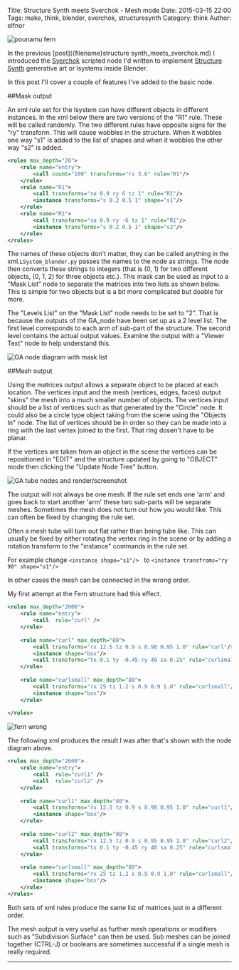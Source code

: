Title: Structure Synth meets Sverchok - Mesh mode
Date: 2015-03-15 22:00
Tags: make, think, blender, sverchok, structuresynth
Category: think
Author: elfnor

![pounamu fern](/images/fern_30.png)

In the previous [post]({filename}structure synth_meets_sverchok.md) I introduced the [Sverchok](http://nikitron.cc.ua/sverchok_en.html) scripted node I'd written to implement [Structure Synth](http://structuresynth.sourceforge.net/) generative art or lsystems inside Blender.

In this post I'll cover a couple of features I've added to the basic node.

##Mask output

An xml rule set for the lsystem can have different objects in different instances. In the xml below there are two versions of the "R1" rule. These will be called randomly. The two different rules have opposite signs for the "ry" transform. This will cause wobbles in the structure. When it wobbles one way "s1" is added to the list of shapes and when it wobbles the other way "s2" is added.

```xml
<rules max_depth="20">
    <rule name="entry">
        <call count="100" transforms="rx 3.6" rule="R1"/>
    </rule>
    <rule name="R1">
        <call transforms="sa 0.9 ry 6 tz 1" rule="R1"/>
        <instance transforms="s 0.2 0.5 1" shape="s1"/>
    </rule>
    <rule name="R1">
        <call transforms="sa 0.9 ry -6 tz 1" rule="R1"/>
        <instance transforms="s 0.2 0.5 1" shape="s2"/>
    </rule>
</rules>
```

The names of these objects don't matter, they can be called anything in the xml.```LSystem_blender.py``` passes the names to the node as strings. The node then converts these strings to integers (that is (0, 1) for two different objects, (0, 1, 2) for three objects etc.). This mask can be used as input to a "Mask List" node to separate the matrices into two lists as shown below. This is simple for two objects but is a bit more complicated but doable for more.

The "Levels List" on the "Mask List" node needs to be set to "2". That is because the outputs of the GA_node have been set up as a 2 level list. The first level corresponds to each arm of sub-part of the structure. The second level contains the actual output values. Examine the output with a "Viewer Text" node to help understand this.

![GA node diagram with mask list](/images/mask_demo_01.blend.png)

##Mesh output

Using the matrices output allows a separate object to be placed at each location. The vertices input and the mesh (vertices, edges, faces) output "skins" the mesh into a much smaller number of objects. The vertices input should be a list of vertices such as that generated by the "Circle" node. It could also be a circle type object taking from the scene using the "Objects In" node. The list of vertices should be in order so they can be made into a ring with the last vertex joined to the first. That ring dosen't have to be planar.

If the vertices are taken from an object in the scene the vertices can be repositioned in "EDIT" and the structure updated by going to "OBJECT" mode then clicking the "Update Node Tree" button.

![GA tube nodes and render/screenshot](/images/Fern.blend.png)

The output will not always be one mesh. If the rule set ends one 'arm' and goes back to start another 'arm' these two sub-parts will be separate meshes. Sometimes the mesh does not turn out how you would like. This can often be fixed by changing the rule set. 

Often a mesh tube will turn out flat rather than being tube like. This can usually be fixed by either rotating the vertex ring in the scene or by adding a rotation transform to the "instance" commands in the rule set. 

For example change ```<instance shape="s1"/> ``` to ```<instance transfroms="ry 90" shape="s1"/>```

In other cases the mesh can be connected in the wrong order.

My first attempt at the Fern structure had this effect.

```xml
<rules max_depth="2000">
    <rule name="entry">
        <call  rule="curl" />      
    </rule>
    
    <rule name="curl" max_depth="80">
        <call transforms="rx 12.5 tz 0.9 s 0.98 0.95 1.0" rule="curl"/>
        <instance shape="box"/>       
        <call transforms="tx 0.1 ty -0.45 ry 40 sa 0.25" rule="curlsmall" />  
    </rule>
        
    <rule name="curlsmall" max_depth="80">
        <call transforms="rx 25 tz 1.2 s 0.9 0.9 1.0" rule="curlsmall"/>
        <instance shape="box"/>     
    </rule>
    
</rules>
```

![fern wrong](/images/fern_wrong.blend.png)

The following xml produces the result I was after that's shown with the node diagram above.

```xml
<rules max_depth="2000">
    <rule name="entry">
        <call  rule="curl1" />  
        <call  rule="curl2" />      
    </rule>
    
    <rule name="curl1" max_depth="80">
        <call transforms="rx 12.5 tz 0.9 s 0.98 0.95 1.0" rule="curl1"/>
        <instance shape="box"/>        
    </rule>
    
    <rule name="curl2" max_depth="80">
        <call transforms="rx 12.5 tz 0.9 s 0.95 0.95 1.0" rule="curl2"/>
        <call transforms="tx 0.1 ty -0.45 ry 40 sa 0.25" rule="curlsmall" />     
    </rule>    
    
    <rule name="curlsmall" max_depth="80">
        <call transforms="rx 25 tz 1.2 s 0.9 0.9 1.0" rule="curlsmall"/>
        <instance shape="box"/>     
    </rule>    
</rules>
```

Both sets of xml rules produce the same list of matrices just in a different order.

The mesh output is very useful as further mesh operations or modifiers such as "Subdivision Surface" can then be used. Sub meshes can be joined together (CTRL-J) or booleans are sometimes successful if a single mesh is really required.

-----------------------------------------------------------------------------------







